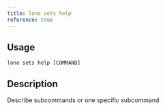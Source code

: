 ```yaml
---
title: lono sets help
reference: true
---
```


## Usage

    lono sets help [COMMAND]

## Description

Describe subcommands or one specific subcommand



